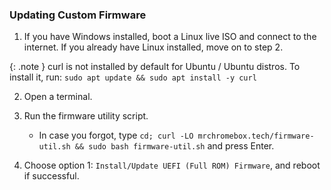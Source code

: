 ### Updating Custom Firmware

1. If you have Windows installed, boot a Linux live ISO and connect to the internet. If you already have Linux installed, move on to step 2.

  {: .note }
  curl is not installed by default for Ubuntu / Ubuntu distros. To install it, run: `sudo apt update && sudo apt install -y curl`

2. Open a terminal.
   
3. Run the firmware utility script.
   * In case you forgot, type `cd; curl -LO mrchromebox.tech/firmware-util.sh && sudo bash firmware-util.sh` and press Enter.

4. Choose option 1: `Install/Update UEFI (Full ROM) Firmware`, and reboot if successful.

